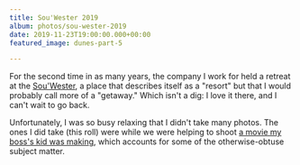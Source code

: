 ```yaml
---
title: Sou'Wester 2019
album: photos/sou-wester-2019
date: 2019-11-23T19:00:00.000+00:00
featured_image: dunes-part-5

---
```

For the second time in as many years, the company I work for held a retreat at the [Sou'Wester](https://www.souwesterlodge.com/), a place that describes itself as a "resort" but that I would probably call more of a "getaway." Which isn't a dig: I love it there, and I can't wait to go back.

Unfortunately, I was so busy relaxing that I didn't take many photos. The ones I did take (this roll) were while we were helping to shoot [a movie my boss's kid was making](https://www.youtube.com/watch?v=PLWmmDHTm9A), which accounts for some of the otherwise-obtuse subject matter.